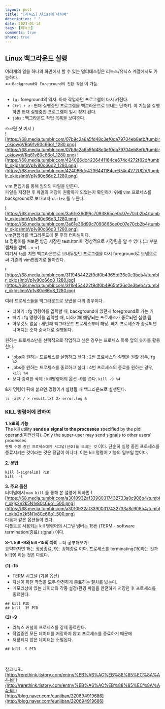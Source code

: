 ```yaml
---
layout: post
title: "[리눅스] Alias에 대하여"
description: " "
date: 2021-01-14
tags: [리눅스]
comments: true
share: true
---
```



## Linux 백그라운드 실행



여러개의 일을 하나의 화면에서 할 수 있는 멀티태스킹은 리눅스/유닉스 계열에서도 가능하다.<br>
=> `Background와 Foreground의 전환 작업` 이 가능.<br><br>
- `fg` : foreground의 약자. 아까 작업하던 프로그램이 다시 켜진다.<br>
- `Ctrl + z` : 현재 실행중인 프로그램을 백그라운드로 보내는 단축키. 이 기능을 실행하면 현재 실행중인 프로그램이 일시 정지 된다.<br>
- `jobs` : 백그라운드 작업 목록을 보여준다.

스크린 샷 예시 )<br>
![https://68.media.tumblr.com/07b9c2a6a5fd48c3ef0da79704eb8efb/tumblr_okjowgVRq61v80c66o1_1280.png](https://68.media.tumblr.com/07b9c2a6a5fd48c3ef0da79704eb8efb/tumblr_okjowgVRq61v80c66o1_1280.png)
![https://68.media.tumblr.com/424066dc4236441184ce674c4272f82d/tumblr_okjoslmbVp1v80c66o2_1280.png](https://68.media.tumblr.com/424066dc4236441184ce674c4272f82d/tumblr_okjoslmbVp1v80c66o2_1280.png)

vim 편집기를 통해 임의의 파일을 만든다. <br>파일을 저장한 후 파일의 저장이 원활하게 되었는지 확인하기 위해 vim 프로세스를 background로 보내고자 `ctrl+z` 를 누른다.<br>

![https://68.media.tumblr.com/3a61e36d99c7093865ce0c07e70cb2b4/tumblr_okjoslmbVp1v80c66o3_1280.png](https://68.media.tumblr.com/3a61e36d99c7093865ce0c07e70cb2b4/tumblr_okjoslmbVp1v80c66o3_1280.png)
<br>vim편집기를 백그라운드에 둔 후의 터미널이다.<br>
ls 명령어를 쳐보면 방금 저장한 test.html이 정상적으로 저장됨을 알 수 있다.(그 부분 캡처를 깜빡...ㅠㅠ)<br>
여기서 `fg`를 치면 백그라운드로 보내두었던 프로그램을 다시 foreground로 보냄으로써 기존의 vim편집기로 돌아간다.<br>

![https://68.media.tumblr.com/3119454422f9df0b4965bf36c0e3beb4/tumblr_okjoslmbVp1v80c66o8_1280.jpg](https://68.media.tumblr.com/3119454422f9df0b4965bf36c0e3beb4/tumblr_okjoslmbVp1v80c66o8_1280.jpg)

여러 프로세스들을 백그라운드로 보냈을 때의 경우이다.<br>
- 더하기 : fg 명령어를 입력할 때, background에 있던게 foreground로 가는 거<br>
- 빼기 : fg 명령어를 입력할 때, 더하기에 해당되는 프로세스가 종료되면 실행 됨<br>
- 아무것도 없음 : 세번째 백그라운드 프로세스부터 해당. 빼기 프로세스가 종료되면 나머지는 숫자 순서대로 실행된다.<br>

원하는 프로세스만을 선택적으로 작업하고 싶은 경우는 프로세스 목록 앞의 숫자를 활용한다.<br>
- jobs중 원하는 프로세스를 실행하고 싶다 : 2번 프로세스의 실행을 원할 경우, `fg %2` <br>
- jobs중 원하는 프로세스를 종료하고 싶다 : 4번 프로세스의 종료를 원하는 경우, `kill %4`<br>
- 보다 강력한 삭제 : kill명령어의 옵션 -9를 쓴다. `kill -9 %4` <br>

&가 명령어 뒤에 붙으면 명령어가 실행될 때 백그라운드로 실행된다.

```
ls -alR / > result.txt 2> error.log &
```


### KILL 명령어에 관하여
**1. kill의 기능<br>**
The kill utility **sends a signal to the processes** specified by the pid operand(피연산자). Only the super-user may send signals to other users' processes.<br>
 `현재 수행 중인 프로세스에게 시그널(신호)를 보내는 것` 이다. 단순히 실행 중인 프로세스를 종료시키는 것이라는 것은 정답이 아니다. 이는 kill 명령어 기능의 일부일 뿐이다.

**2. 문법<br>**

```
kill [-signalID] PID
kill  -l
```


**3. 주요 옵션**<br>
터미널에서 `man kill` 을 통해 본 설명에 의하면
![https://68.media.tumblr.com/a3010932af33900317432733a8c906b4/tumblr_okjs2n2k5N1v80c66o1_500.png](https://68.media.tumblr.com/a3010932af33900317432733a8c906b4/tumblr_okjs2n2k5N1v80c66o1_500.png)<br>
다음과 같은 옵션들이 있다.<br> 디폴트로 사용되는 kill 명령어의 시그널 넘버는 15번 (TERM - software termination(종료) signal) 이다. 
<br>

**3-1. kill -9와 kill -15의 차이** ...더 공부해보기!<br>
요약하자면 15는 정상종료, 9는 강제종료 이다. 프로세스를 terminating(15)하는 것과 kill(9) 하는 것은 다르다.<br><br>
**(1) -15**<br>
- TERM 시그널 (기본 옵션)<br>
- 자신이 하던 작업을 모두 안전하게 종료하는 절차를 밟는다.<br>
- 메모리상에 있는 데이터와 각종 설정/환경 파일을 안전하게 저장한 후 프로세스를 종료한다.<br>

```
## kill PID 
## kill -15 PID
```

**(2) -9**
<br>
- 리눅스 커널이 프로세스를 강제 종료한다.<br>
- 작업중인 모든 데이터를 저장하지 않고 프로세스를 종료하기 때문에<br>
- 저장되지 않은 데이터는 소멸된다.<br>

```
## kill -9 PID
```

<br><br>참고 URL<br>
[http://rerethink.tistory.com/entry/%EB%A6%AC%EB%88%85%EC%8A%A4-kill](http://rerethink.tistory.com/entry/%EB%A6%AC%EB%88%85%EC%8A%A4-kill)<br>
[http://blog.naver.com/eunjiban/220694919686](http://blog.naver.com/eunjiban/220694919686)